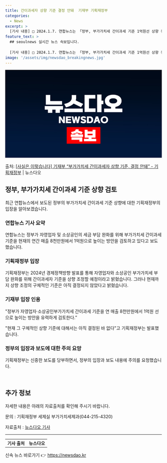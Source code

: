 ```yaml
---
title: 간이과세자 상향 기준 결정 안돼  기재부 기획재정부
categories:
  - News
excerpt: >
  [기사 내용] □ 2024.1.7. 연합뉴스는 「정부, 부가가치세 간이과세 기준 1억원선 상향 유력 검토」 …
feature_text: >
  ## seoulnews 실시간 뉴스 속보입니다.

  [기사 내용] □ 2024.1.7. 연합뉴스는 「정부, 부가가치세 간이과세 기준 1억원선 상향 유력 검토」 …
image: '/assets/img/newsdao_breakingnews.jpg'
---
```


![뉴스다오 속보](/assets/img/newsdao_breakingnews.jpg)

<p>출처: <a href="https://newsdao.kr/2956" rel="dofollow">[사실은 이렇습니다] 기재부 “부가가치세 간이과세자 상향 기준, 결정 안돼” - 기획재정부</a> | 뉴스다오</p>

<h2 data-ke-size="size26">정부, 부가가치세 간이과세 기준 상향 검토</h2>
<p data-ke-size="size16">최근 연합뉴스에서 보도된 정부의 부가가치세 간이과세 기준 상향에 대한 기획재정부의 입장을 알아보겠습니다.</p>

<h3>연합뉴스 기사 요약</h3>
<p data-ke-size="size16">연합뉴스는 정부가 자영업자 및 소상공인의 세금 부담 완화를 위해 부가가치세 간이과세 기준을 현재의 연간 매출 8천만원에서 1억원으로 높이는 방안을 검토하고 있다고 보도했습니다.</p>

<h3>기획재정부 입장</h3>
<p data-ke-size="size16">기획재정부는 2024년 경제정책방향 발표를 통해 자영업자와 소상공인 부가가치세 부담 완화를 위해 간이과세자 기준을 상향 조정할 예정이라고 밝혔습니다. 그러나 현재까지 상향 조정의 구체적인 기준은 아직 결정되지 않았다고 밝혔습니다.</p>

<h3>기재부 입장 인용</h3>
<p data-ke-size="size16">"정부가 자영업자·소상공인부가가치세 간이과세 기준을 연 매출 8천만원에서 1억원 선으로 높이는 방안을 유력하게 검토한다.”</p>
<p data-ke-size="size16">"현재 그 구체적인 상향 기준에 대해서는 아직 결정된 바 없다"고 기획재정부는 발표했습니다.</p>

<h3>정부의 입장과 보도에 대한 주의 요망</h3>
<p data-ke-size="size16">기획재정부는 신중한 보도를 당부하면서, 정부의 입장과 보도 내용에 주의를 요청했습니다.</p>
<p data-ke-size="size16">&nbsp;</p>

<h2 data-ke-size="size26">추가 정보</h2>
<p data-ke-size="size16">자세한 내용은 아래의 자료출처를 확인해 주시기 바랍니다.</p>
<p data-ke-size="size16">문의 : 기획재정부 세제실 부가가치세제과(044-215-4320)</p>
<p data-ke-size="size16">자료출처 : <a href="https://newsdao.kr/2956">뉴스다오 기사</a></p>
<hr>
<table>
   <tbody>
      <tr>
         <td style="text-align: center; height: 17px;"><b>기사 출처</b></td>
         <td style="text-align: center; height: 17px;"><b>뉴스다오</b></td>
      </tr>
   </tbody>
</table> 

신속 뉴스 바로가기 👉 <a href="https://newsdao.kr" rel="dofollow">https://newsdao.kr</a>


